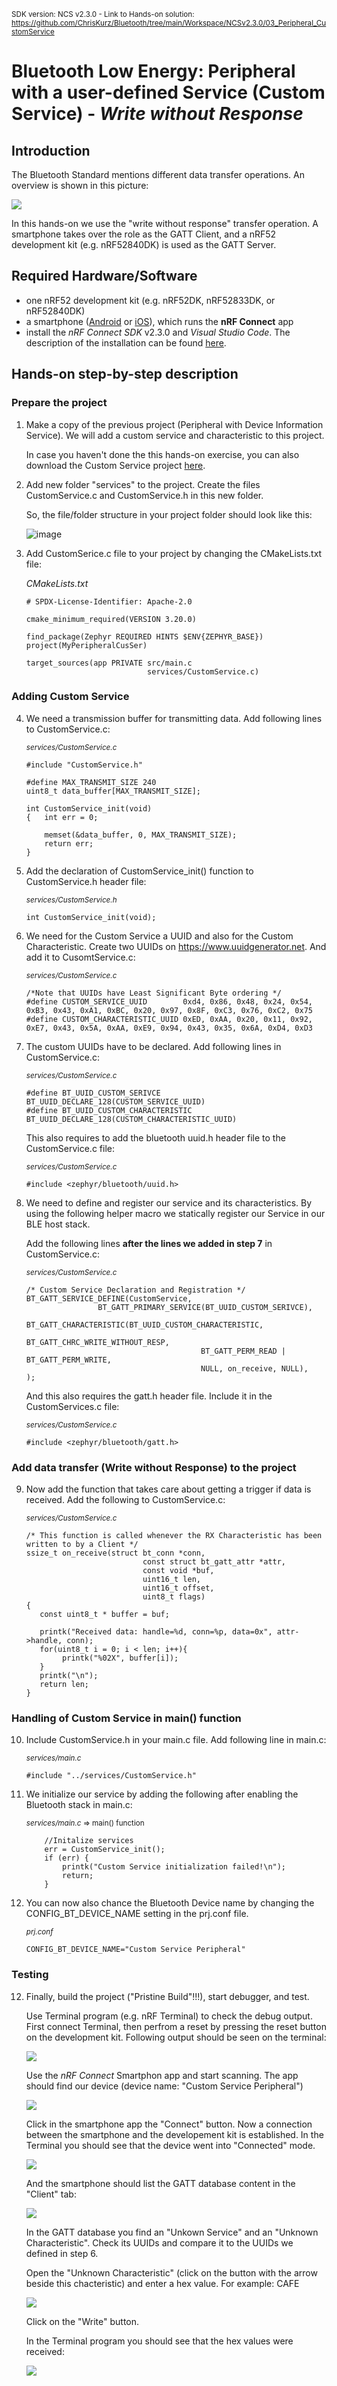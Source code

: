 <sup>SDK version: NCS v2.3.0  -  Link to Hands-on solution: https://github.com/ChrisKurz/Bluetooth/tree/main/Workspace/NCSv2.3.0/03_Peripheral_CustomService</sup>

# Bluetooth Low Energy: Peripheral with a user-defined Service (Custom Service) - _Write without Response_

## Introduction

The Bluetooth Standard mentions different data transfer operations. An overview is shown in this picture:

![](images/03_TransferOperations.jpg)

In this hands-on we use the "write without response" transfer operation. A smartphone takes over the role as the GATT Client, and a nRF52 development kit (e.g. nRF52840DK) is used as the GATT Server. 

## Required Hardware/Software

- one nRF52 development kit (e.g. nRF52DK, nRF52833DK, or nRF52840DK)
- a smartphone ([Android](https://play.google.com/store/apps/details?id=no.nordicsemi.android.mcp&hl=de&gl=US&pli=1) or [iOS](https://apps.apple.com/de/app/nrf-connect-for-mobile/id1054362403)), which runs the __nRF Connect__ app 
- install the _nRF Connect SDK_ v2.3.0 and _Visual Studio Code_. The description of the installation can be found [here](https://developer.nordicsemi.com/nRF_Connect_SDK/doc/2.3.0/nrf/getting_started/assistant.html#).


## Hands-on step-by-step description

### Prepare the project

1) Make a copy of the previous project (Peripheral with Device Information Service). We will add a custom service and characteristic to this project.

   In case you haven't done the this hands-on exercise, you can also download the Custom Service project [here](https://github.com/ChrisKurz/Bluetooth/tree/main/Workspace/NCSv2.3.0/02_Peripheral_DIS).

2) Add new folder "services" to the project. Create the files CustomService.c and CustomService.h in this new folder.

   So, the file/folder structure in your project folder should look like this:

   ![image](images/03_ProjectFolder.jpg)

3) Add CustomSerice.c file to your project by changing the CMakeLists.txt file:
	
	  _CMakeLists.txt_
	  
       # SPDX-License-Identifier: Apache-2.0

       cmake_minimum_required(VERSION 3.20.0)

       find_package(Zephyr REQUIRED HINTS $ENV{ZEPHYR_BASE})
       project(MyPeripheralCusSer)

       target_sources(app PRIVATE src/main.c
                                  services/CustomService.c)
			
			
### Adding Custom Service

4) We need a transmission buffer for transmitting data. Add following lines to CustomService.c:

	<sup>_services/CustomService.c_</sup>
	
       #include "CustomService.h"

       #define MAX_TRANSMIT_SIZE 240
       uint8_t data_buffer[MAX_TRANSMIT_SIZE];

       int CustomService_init(void)
       {   int err = 0;
   
           memset(&data_buffer, 0, MAX_TRANSMIT_SIZE);
           return err;
       }

5) Add the declaration of CustomService_init() function to CustomService.h header file:

	<sup>_services/CustomService.h_</sup>

       int CustomService_init(void); 

6) We need for the Custom Service a UUID and also for the Custom Characteristic. Create two UUIDs on https://www.uuidgenerator.net.
And add it to CusomtService.c:

	<sup>_services/CustomService.c_</sup>

       /*Note that UUIDs have Least Significant Byte ordering */
       #define CUSTOM_SERVICE_UUID        0xd4, 0x86, 0x48, 0x24, 0x54, 0xB3, 0x43, 0xA1, 0xBC, 0x20, 0x97, 0x8F, 0xC3, 0x76, 0xC2, 0x75                       
       #define CUSTOM_CHARACTERISTIC_UUID 0xED, 0xAA, 0x20, 0x11, 0x92, 0xE7, 0x43, 0x5A, 0xAA, 0xE9, 0x94, 0x43, 0x35, 0x6A, 0xD4, 0xD3

7) The custom UUIDs have to be declared. Add following lines in CustomService.c:

	<sup>_services/CustomService.c_</sup>

       #define BT_UUID_CUSTOM_SERIVCE         BT_UUID_DECLARE_128(CUSTOM_SERVICE_UUID)
       #define BT_UUID_CUSTOM_CHARACTERISTIC  BT_UUID_DECLARE_128(CUSTOM_CHARACTERISTIC_UUID)

   This also requires to add the bluetooth uuid.h header file to the CustomService.c file:

	<sup>_services/CustomService.c_</sup>
	
       #include <zephyr/bluetooth/uuid.h>

8) We need to define and register our service and its characteristics. By using the following helper macro we statically register our Service in our BLE host stack.

   Add the following lines __after the lines we added in step 7__ in CustomService.c:

	<sup>_services/CustomService.c_</sup>

       /* Custom Service Declaration and Registration */
       BT_GATT_SERVICE_DEFINE(CustomService,
                       BT_GATT_PRIMARY_SERVICE(BT_UUID_CUSTOM_SERIVCE),
                       BT_GATT_CHARACTERISTIC(BT_UUID_CUSTOM_CHARACTERISTIC,
                                              BT_GATT_CHRC_WRITE_WITHOUT_RESP,
                                              BT_GATT_PERM_READ | BT_GATT_PERM_WRITE, 
                                              NULL, on_receive, NULL),
       );

   And this also requires the gatt.h header file. Include it in the CustomServices.c file:
   
   	<sup>_services/CustomService.c_</sup>
   
       #include <zephyr/bluetooth/gatt.h>   

### Add data transfer (Write without Response) to the project

9) Now add the function that takes care about getting a trigger if data is received. Add the following to CustomService.c:

	<sup>_services/CustomService.c_</sup>

       /* This function is called whenever the RX Characteristic has been written to by a Client */
       ssize_t on_receive(struct bt_conn *conn,
                                 const struct bt_gatt_attr *attr,
                                 const void *buf,
                                 uint16_t len,
                                 uint16_t offset,
                                 uint8_t flags)
       {
          const uint8_t * buffer = buf;
    
          printk("Received data: handle=%d, conn=%p, data=0x", attr->handle, conn);
          for(uint8_t i = 0; i < len; i++){
               printk("%02X", buffer[i]);
          }
          printk("\n");
          return len;
       }

### Handling of Custom Service in main() function

10) Include CustomService.h in your main.c file. Add following line in main.c:

	<sup>_services/main.c_</sup>

        #include "../services/CustomService.h"

10) We initialize our service by adding the following after enabling the Bluetooth stack in main.c:

	<sup>_services/main.c_ => main() function</sup>

            //Initalize services
            err = CustomService_init();
            if (err) {
                printk("Custom Service initialization failed!\n");
                return;
            }

11) You can now also chance the Bluetooth Device name by changing the CONFIG_BT_DEVICE_NAME setting in the prj.conf file. 

	<sup>_prj.conf_</sup>

        CONFIG_BT_DEVICE_NAME="Custom Service Peripheral"

### Testing

12) Finally, build the project ("Pristine Build"!!!), start debugger, and test. 
 
    Use Terminal program (e.g. nRF Terminal) to check the debug output. First connect Terminal, then perfrom a reset by pressing the reset button on the development kit. Following output should be seen on the terminal:
    
    ![](images/03_Testing_startAdvertising.jpg)
    
    Use the _nRF Connect_ Smartphon app and start scanning. The app should find our device (device name: "Custom Service Peripheral")
    
    ![](images/03_Testing_Scanning.jpg)
    
    Click in the smartphone app the "Connect" button. Now a connection between the smartphone and the developement kit is established. In the Terminal you should see that the device went into "Connected" mode. 
    
    ![](images/03_Testing_connected.jpg)
    
    And the smartphone should list the GATT database content in the "Client" tab:
    
    ![](images/03_Testing_GATT.jpg)
    
    In the GATT database you find an "Unkown Service" and an "Unknown Characteristic". Check its UUIDs and compare it to the UUIDs we defined in step 6.

    Open the "Unknown Characteristic" (click on the button with the arrow beside this chacteristic) and enter a hex value. For example: CAFE
    
    ![](images/03_Testing_testString.jpg)
    
    Click on the "Write" button. 
    
    In the Terminal program you should see that the hex values were received:
    
    ![](images/03_Testing_received.jpg)
